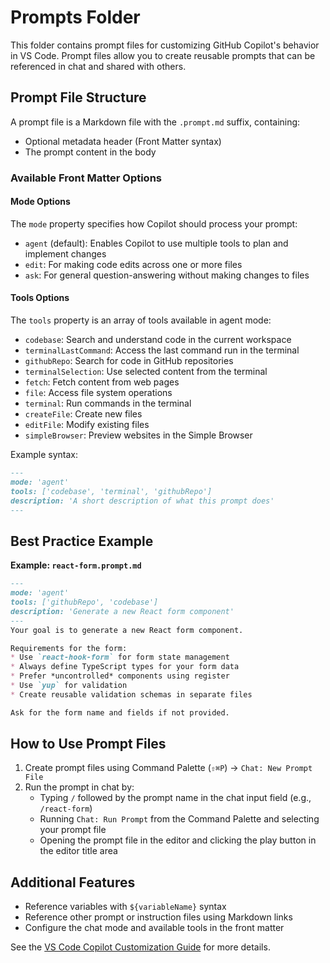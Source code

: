 # Prompts Folder

This folder contains prompt files for customizing GitHub Copilot's behavior in VS Code. Prompt files allow you to create reusable prompts that can be referenced in chat and shared with others.

## Prompt File Structure

A prompt file is a Markdown file with the `.prompt.md` suffix, containing:
- Optional metadata header (Front Matter syntax)
- The prompt content in the body

### Available Front Matter Options

#### Mode Options
The `mode` property specifies how Copilot should process your prompt:
- `agent` (default): Enables Copilot to use multiple tools to plan and implement changes
- `edit`: For making code edits across one or more files
- `ask`: For general question-answering without making changes to files

#### Tools Options
The `tools` property is an array of tools available in agent mode:
- `codebase`: Search and understand code in the current workspace
- `terminalLastCommand`: Access the last command run in the terminal
- `githubRepo`: Search for code in GitHub repositories
- `terminalSelection`: Use selected content from the terminal
- `fetch`: Fetch content from web pages
- `file`: Access file system operations
- `terminal`: Run commands in the terminal
- `createFile`: Create new files
- `editFile`: Modify existing files
- `simpleBrowser`: Preview websites in the Simple Browser

Example syntax:
```markdown
---
mode: 'agent'
tools: ['codebase', 'terminal', 'githubRepo']
description: 'A short description of what this prompt does'
---
```

## Best Practice Example

**Example: `react-form.prompt.md`**
```markdown
---
mode: 'agent'
tools: ['githubRepo', 'codebase']
description: 'Generate a new React form component'
---
Your goal is to generate a new React form component.

Requirements for the form:
* Use `react-hook-form` for form state management
* Always define TypeScript types for your form data
* Prefer *uncontrolled* components using register
* Use `yup` for validation
* Create reusable validation schemas in separate files

Ask for the form name and fields if not provided.
```

## How to Use Prompt Files

1. Create prompt files using Command Palette (`⇧⌘P`) → `Chat: New Prompt File`
2. Run the prompt in chat by:
   - Typing `/` followed by the prompt name in the chat input field (e.g., `/react-form`)
   - Running `Chat: Run Prompt` from the Command Palette and selecting your prompt file
   - Opening the prompt file in the editor and clicking the play button in the editor title area

## Additional Features

- Reference variables with `${variableName}` syntax
- Reference other prompt or instruction files using Markdown links
- Configure the chat mode and available tools in the front matter

See the [VS Code Copilot Customization Guide](https://code.visualstudio.com/docs/copilot/copilot-customization#_prompt-files-experimental) for more details.
